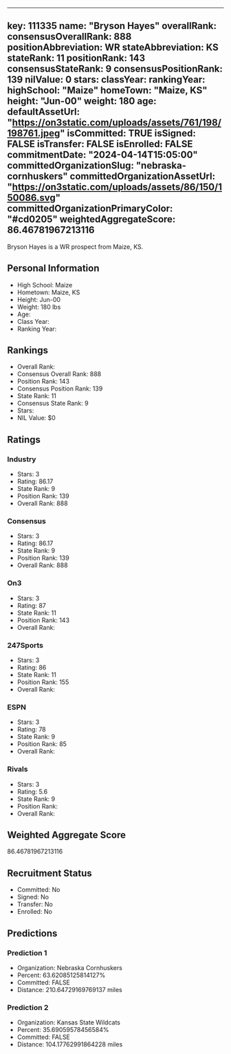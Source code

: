 ---
  key: 111335
  name: "Bryson Hayes"
  overallRank: 
  consensusOverallRank: 888
  positionAbbreviation: WR
  stateAbbreviation: KS
  stateRank: 11
  positionRank: 143
  consensusStateRank: 9
  consensusPositionRank: 139
  nilValue: 0
  stars: 
  classYear: 
  rankingYear: 
  highSchool: "Maize"
  homeTown: "Maize, KS"
  height: "Jun-00"
  weight: 180
  age: 
  defaultAssetUrl: "https://on3static.com/uploads/assets/761/198/198761.jpeg"
  isCommitted: TRUE
  isSigned: FALSE
  isTransfer: FALSE
  isEnrolled: FALSE
  commitmentDate: "2024-04-14T15:05:00"
  committedOrganizationSlug: "nebraska-cornhuskers"
  committedOrganizationAssetUrl: "https://on3static.com/uploads/assets/86/150/150086.svg"
  committedOrganizationPrimaryColor: "#cd0205"
  weightedAggregateScore: 86.46781967213116
  ---
  
  Bryson Hayes is a WR prospect from Maize, KS.
  
  ## Personal Information
  - High School: Maize
  - Hometown: Maize, KS
  - Height: Jun-00
  - Weight: 180 lbs
  - Age: 
  - Class Year: 
  - Ranking Year: 
  
  ## Rankings
  - Overall Rank: 
  - Consensus Overall Rank: 888
  - Position Rank: 143
  - Consensus Position Rank: 139
  - State Rank: 11
  - Consensus State Rank: 9
  - Stars: 
  - NIL Value: $0
  
  ## Ratings
  
  ### Industry
  - Stars: 3
  - Rating: 86.17
  - State Rank: 9
  - Position Rank: 139
  - Overall Rank: 888
  
  ### Consensus
  - Stars: 3
  - Rating: 86.17
  - State Rank: 9
  - Position Rank: 139
  - Overall Rank: 888
  
  ### On3
  - Stars: 3
  - Rating: 87
  - State Rank: 11
  - Position Rank: 143
  - Overall Rank: 
  
  ### 247Sports
  - Stars: 3
  - Rating: 86
  - State Rank: 11
  - Position Rank: 155
  - Overall Rank: 
  
  ### ESPN
  - Stars: 3
  - Rating: 78
  - State Rank: 9
  - Position Rank: 85
  - Overall Rank: 
  
  ### Rivals
  - Stars: 3
  - Rating: 5.6
  - State Rank: 9
  - Position Rank: 
  - Overall Rank: 
  
  ## Weighted Aggregate Score
  86.46781967213116
  
  ## Recruitment Status
  - Committed: No
  - Signed: No
  - Transfer: No
  - Enrolled: No
  
  
  
  ## Predictions
  
  ### Prediction 1
  - Organization: Nebraska Cornhuskers
  - Percent: 63.62085125814127%
  - Committed: FALSE
  - Distance: 210.64729169769137 miles
  
  ### Prediction 2
  - Organization: Kansas State Wildcats
  - Percent: 35.69059578456584%
  - Committed: FALSE
  - Distance: 104.17762991864228 miles
  